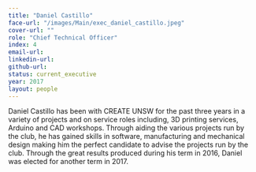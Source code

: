```yaml
---
title: "Daniel Castillo"
face-url: "/images/Main/exec_daniel_castillo.jpeg"
cover-url: ""
role: "Chief Technical Officer"
index: 4
email-url:
linkedin-url:
github-url:
status: current_executive
year: 2017
layout: people
---
```

Daniel Castillo has been with CREATE UNSW for the past three years in a variety of projects and on service roles including, 3D printing services, Arduino and CAD workshops. Through aiding the various projects run by the club, he has gained skills in software, manufacturing and mechanical design making him the perfect candidate to advise the projects run by the club. Through the great results produced during his term in 2016, Daniel was elected for another term in 2017.